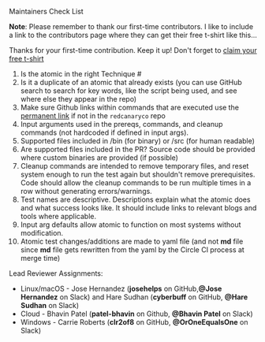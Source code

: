 Maintainers Check List

**Note**: Please remember to thank our first-time contributors. I like to include a link to the contributors page where
they can get their free t-shirt like this...

Thanks for your first-time contribution. Keep it up! Don't forget
to [claim your free t-shirt](https://github.com/redcanaryco/atomic-red-team/wiki/Contributing#claim-your-free-t-shirt)

1. Is the atomic in the right Technique #
2. Is it a duplicate of an atomic that already exists (you can use GitHub search to search for key words, like the
   script being used, and see where else they appear in the repo)
3. Make sure Github links within commands that are executed use
   the [permanent link](https://docs.github.com/en/github/managing-files-in-a-repository/managing-files-on-github/getting-permanent-links-to-files)
   if not in the `redcanaryco` repo
4. Input arguments used in the prereqs, commands, and cleanup commands (not hardcoded if defined in input args).
5. Supported files included in /bin (for binary) or /src (for human readable)
6. Are supported files included in the PR? Source code should be provided where custom binaries are provided (if
   possible)
7. Cleanup commands are intended to remove temporary files, and reset system enough to run the test again but shouldn't
   remove prerequisites. Code should allow the cleanup commands to be run multiple times in a row without generating
   errors/warnings.
8. Test names are descriptive. Descriptions explain what the atomic does and what success looks like. It should include
   links to relevant blogs and tools where applicable.
9. Input arg defaults allow atomic to function on most systems without modification.
10. Atomic test changes/additions are made to yaml file (and not **md** file since **md** file gets rewritten from the
    yaml by the Circle CI process at merge time)

Lead Reviewer Assignments:

- Linux/macOS - Jose Hernandez (**josehelps** on GitHub,**@Jose Hernandez** on Slack) and Hare Sudhan (**cyberbuff** on
  GitHub, **@Hare Sudhan** on Slack)
- Cloud - Bhavin Patel (**patel-bhavin** on Github, **@Bhavin Patel** on Slack)
- Windows - Carrie Roberts (**clr2of8** on GitHub, **@OrOneEqualsOne** on Slack)
